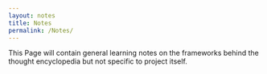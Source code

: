 ```yaml
---
layout: notes
title: Notes
permalink: /Notes/
---
```

This Page will contain general learning notes on the frameworks behind the thought encyclopedia but not specific to project itself.